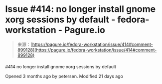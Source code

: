 <!--yml
category: 未分类
date: 2024-05-27 14:42:53
-->

# Issue #414: no longer install gnome xorg sessions by default - fedora-workstation - Pagure.io

> 来源：[https://pagure.io/fedora-workstation/issue/414#comment-899128](https://pagure.io/fedora-workstation/issue/414#comment-899128)

#### 

#414 no longer install gnome xorg sessions by default

Opened 3 months ago by petersen. Modified 21 days ago
